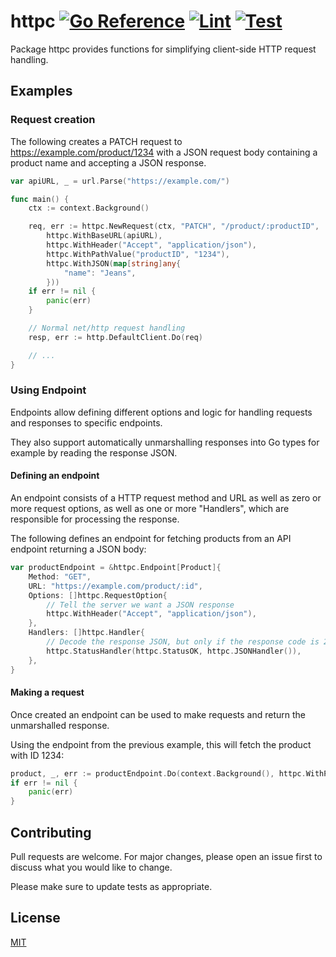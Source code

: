 # httpc [![Go Reference](https://pkg.go.dev/badge/github.com/nussjustin/httpc.svg)](https://pkg.go.dev/github.com/nussjustin/httpc) [![Lint](https://github.com/nussjustin/httpc/actions/workflows/golangci-lint.yml/badge.svg)](https://github.com/nussjustin/httpc/actions/workflows/golangci-lint.yml) [![Test](https://github.com/nussjustin/httpc/actions/workflows/test.yml/badge.svg)](https://github.com/nussjustin/httpc/actions/workflows/test.yml)

Package httpc provides functions for simplifying client-side HTTP request handling.

## Examples

### Request creation

The following creates a PATCH request to https://example.com/product/1234 with a JSON request body containing a product
name and accepting a JSON response.

```go
var apiURL, _ = url.Parse("https://example.com/")

func main() {
	ctx := context.Background()

	req, err := httpc.NewRequest(ctx, "PATCH", "/product/:productID",
		httpc.WithBaseURL(apiURL),
		httpc.WithHeader("Accept", "application/json"),
		httpc.WithPathValue("productID", "1234"),
		httpc.WithJSON(map[string]any{
			"name": "Jeans",
		}))
	if err != nil {
		panic(err)
	}

	// Normal net/http request handling
	resp, err := http.DefaultClient.Do(req)

	// ...
}
```

### Using Endpoint

Endpoints allow defining different options and logic for handling requests and responses to specific endpoints.

They also support automatically unmarshalling responses into Go types for example by reading the response JSON.

#### Defining an endpoint

An endpoint consists of a HTTP request method and URL as well as zero or more request options, as well as one or more
"Handlers", which are responsible for processing the response.

The following defines an endpoint for fetching products from an API endpoint returning a JSON body:

```go
var productEndpoint = &httpc.Endpoint[Product]{
    Method: "GET",
    URL: "https://example.com/product/:id",
    Options: []httpc.RequestOption{
        // Tell the server we want a JSON response
        httpc.WithHeader("Accept", "application/json"),
    },
    Handlers: []httpc.Handler{
        // Decode the response JSON, but only if the response code is 200
        httpc.StatusHandler(httpc.StatusOK, httpc.JSONHandler()),
    },
}
```

#### Making a request

Once created an endpoint can be used to make requests and return the unmarshalled response.

Using the endpoint from the previous example, this will fetch the product with ID 1234:

```go
product, _, err := productEndpoint.Do(context.Background(), httpc.WithPathValue("id", "1234"))
if err != nil {
	panic(err)
}
```

## Contributing
Pull requests are welcome. For major changes, please open an issue first to discuss what you would like to change.

Please make sure to update tests as appropriate.

## License
[MIT](https://choosealicense.com/licenses/mit/)